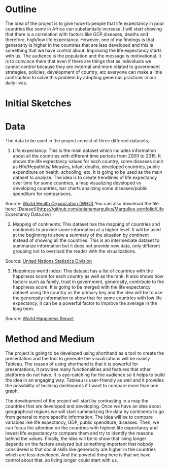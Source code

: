 # Outline

The idea of the project is to give hope to people that life expectancy in poor countries like some in Africa can substantially increase. I will start showing that there is a correlation with factors like GDP,diseases, deaths and therefore, high/low life expectancy. However, one of my findings is that generosity is higher in the countries that are less developed and this is something that we have control about. Improving the life expectancy starts with us. The audience is the population and the message is motivational. It is to convince them that even if there are things that as individuals we cannot control because they are external and more related to government strategies, policies, development of country, etc everyone can make a little contribution to solve this problem by adopting generous practices in our daily lives.

# Initial Sketches

# Data
The data to be used in the project consist of three different datasets,

1) Life expectancy: This is the main dataset which includes information about all the countries with different time periods from 2000 to 2015. It shows the life expectancy values for each country, some diseases such as HIV/Hepathitis/ Measles, infant deaths, developed countries, public expenditure on health, schooling, etc. It is going to be used as the main dataset to analyze. The idea is to create trendlines of life expectancy over time for some countries, a map visualizing developed vs developing countries, bar charts analizing some diseases/public spenditure for comparisons.

Source: [World Health Organization (WHO)](https://www.kaggle.com/kumarajarshi/life-expectancy-who)
You can also download the file here: [Dataset](https://github.com/tatianamargulies/Margulies-portfolio/Life Expectancy Data.csv)

2) Mapping of continents: This dataset has the mapping of countries and continents to provide some information at a higher level. It will be used at the beginning to show a summary of the situation by continent instead of showing all the countries. This is an intermediate dataset to summarize information but it does not provide new data, only different grouping not to overload the reader with the visualizations.

Source: [United Nations Statistics Division](https://statisticstimes.com/geography/countries-by-continents.php)

3) Happiness world index: This dataset has a list of countries with the happiness score for each country as well as the rank. It also shows how factors such as family, trust in government, generosity, contribute to the happiness score. It is going to be merged with the life expectancy dataset using the country as the primary key and the idea will be to use the generosity information to show that for some countries with low life expectancy, it can be a powerful factor to improve the average in the long term.
 
Source: [World Happiness Report](https://www.kaggle.com/unsdsn/world-happiness)


# Method and Medium
 The project is going to be developed using shorthand as a tool to create the presentation and the tool to generate the visualizations will be mainly Tableau.
 The reason of using shorthand is that it is powerful for presentations, it provides many functionalities and features that other platforms do not have. It is eye-catching for the audience so it helps to build the idea in an engaging way. Tableau is user-friendly as well and it provides the possibility of building dashboards if I want to compare more than one graph.
 
The development of the project will start by contrasting in a map the countries that are developed and developing. Once we have an idea about geographical regions we will start summarizing the data by continents to go from general to more specific information. The idea will be to compare variables like life expectancy, GDP, public spenditure, diseases. Then, we can focus the attention on the countries with highest life expectancy and lowest life expectancy to compare them and try to identify the reasons behind the values. Finally, the idea will be to show that living longer depends on the factors analyzed but something important that nobody considered is that social skills like generosity are higher in the countries which are less developed. And the poweful thing here is that we have control about that, so living longer could start with us.
 
